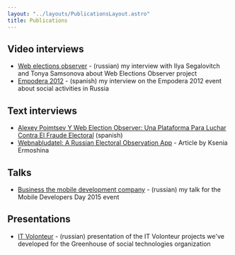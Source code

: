 ```yaml
---
layout: "../layouts/PublicationsLayout.astro"
title: Publications
---
```


## Video interviews

- [Web elections observer](https://www.youtube.com/watch?v=I9jQmU4kEeQ) - (russian) my interview with Ilya Segalovitch and Tonya Samsonova about Web Elections Observer project
- [Empodera 2012](https://www.youtube.com/watch?v=zyywcrs-520) - (spanish) my interview on the Empodera 2012 event about social activities in Russia

## Text interviews

- [Alexey Poimtsev Y Web Election Observer: Una Plataforma Para Luchar Contra El Fraude Electoral](https://www.periodismociudadano.com/alexey-poimtsev-y-web-election-observer-una-plataforma-para-luchar-contra-el-fraude-electoral/) (spanish)
- [Webnabludatel: A Russian Electoral Observation App](https://scalar.usc.edu/works/civic-media-project/webnabludatel-russia) - Article by Ksenia Ermoshina

## Talks

- [Business the mobile development company](https://www.youtube.com/watch?v=nFjibKxKgR8) - (russian) my talk for the Mobile Developers Day 2015 event

## Presentations

- [IT Volonteur](https://www.youtube.com/watch?v=Lqgum2HgO-8) - (russian) presentation of the IT Volonteur projects we've developed for the Greenhouse of social technologies organization
